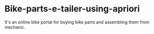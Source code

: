 # Bike-parts-e-tailer-using-apriori
It's an online bike portal for buying bike parts and assembling them from mechanic.
